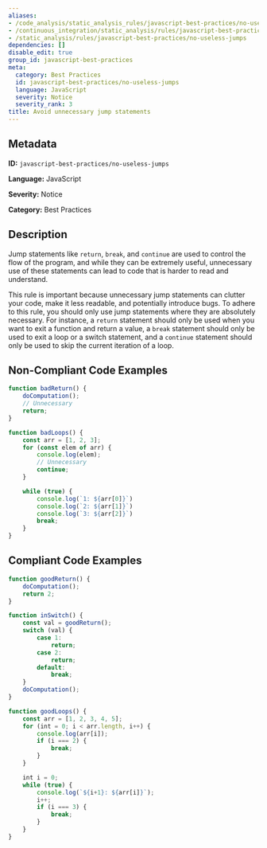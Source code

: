 ```yaml
---
aliases:
- /code_analysis/static_analysis_rules/javascript-best-practices/no-useless-jumps
- /continuous_integration/static_analysis/rules/javascript-best-practices/no-useless-jumps
- /static_analysis/rules/javascript-best-practices/no-useless-jumps
dependencies: []
disable_edit: true
group_id: javascript-best-practices
meta:
  category: Best Practices
  id: javascript-best-practices/no-useless-jumps
  language: JavaScript
  severity: Notice
  severity_rank: 3
title: Avoid unnecessary jump statements
---
```

<!--  SOURCED FROM https://github.com/DataDog/datadog-static-analyzer-rule-docs -->


## Metadata
**ID:** `javascript-best-practices/no-useless-jumps`

**Language:** JavaScript

**Severity:** Notice

**Category:** Best Practices

## Description
Jump statements like `return`, `break`, and `continue` are used to control the flow of the program, and while they can be extremely useful, unnecessary use of these statements can lead to code that is harder to read and understand.

This rule is important because unnecessary jump statements can clutter your code, make it less readable, and potentially introduce bugs. To adhere to this rule, you should only use jump statements where they are absolutely necessary. For instance, a `return` statement should only be used when you want to exit a function and return a value, a `break` statement should only be used to exit a loop or a switch statement, and a `continue` statement should only be used to skip the current iteration of a loop.

## Non-Compliant Code Examples
```javascript
function badReturn() {
    doComputation();
    // Unnecessary
    return;
}

function badLoops() {
    const arr = [1, 2, 3];
    for (const elem of arr) {
        console.log(elem);
        // Unnecessary
        continue;
    }

    while (true) {
        console.log(`1: ${arr[0]}`)
        console.log(`2: ${arr[1]}`)
        console.log(`3: ${arr[2]}`)
        break;
    }
}
```

## Compliant Code Examples
```javascript
function goodReturn() {
    doComputation();
    return 2;
}

function inSwitch() {
    const val = goodReturn();
    switch (val) {
        case 1:
            return;
        case 2:
            return;
        default:
            break;
    }
    doComputation();
}

function goodLoops() {
    const arr = [1, 2, 3, 4, 5];
    for (int = 0; i < arr.length, i++) {
        console.log(arr[i]);
        if (i === 2) {
            break;
        }
    }

    int i = 0;
    while (true) {
        console.log(`${i+1}: ${arr[i]}`);
        i++;
        if (i === 3) {
            break;
        }
    }
}
```
